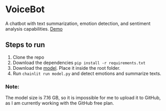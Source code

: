 # VoiceBot

A chatbot with text summarization, emotion detection, and sentiment analysis capabilities. [Demo](https://www.loom.com/share/4f6692241bdd46b4b15e87aa7489e714?sid=9501b4de-a391-4be6-a017-ad537355f573)

## Steps to run

1. Clone the repo
2. Download the dependencies `pip install -r requirements.txt`
3. Download the [model](https://huggingface.co/TheBloke/Llama-2-7B-Chat-GGML/blob/main/llama-2-7b-chat.ggmlv3.q8_0.bin). Place it inside the root folder.
4. Run `chainlit run model.py` and detect emotions and summarize texts.

### **Note:**
The model size is 7.16 GB, so it is impossible for me to upload it to GitHub, as I am currently working with the GitHub free plan.

